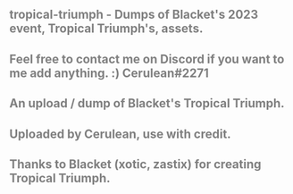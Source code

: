 <div style="color: grey; text-align: left;">

## tropical-triumph - Dumps of Blacket's 2023 event, Tropical Triumph's, assets.
## Feel free to contact me on Discord if you want to me add anything. :) Cerulean#2271

## An upload / dump of Blacket's Tropical Triumph. 
## Uploaded by Cerulean, use with credit.
## Thanks to Blacket (xotic, zastix) for creating Tropical Triumph.

</div>
